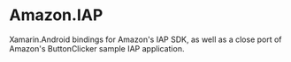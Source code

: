 Amazon.IAP
==========

Xamarin.Android bindings for Amazon's IAP SDK, as well as a close port of Amazon's ButtonClicker sample IAP application.